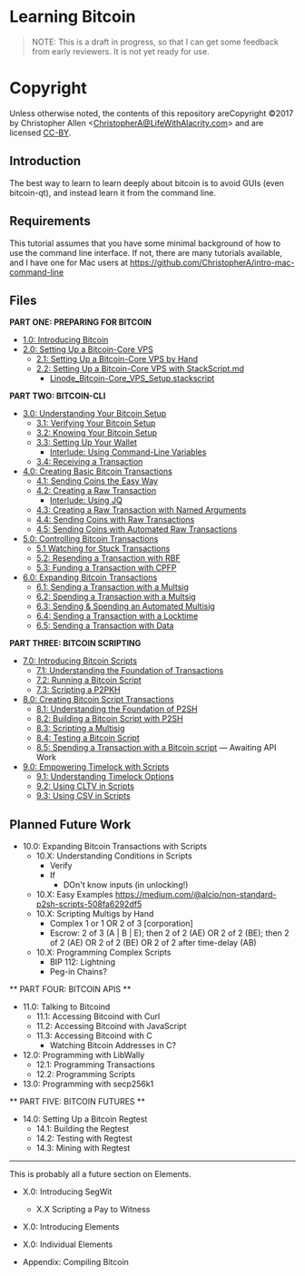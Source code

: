 # Learning Bitcoin #

> NOTE: This is a draft in progress, so that I can get some feedback from early reviewers. It is not yet ready for use.

# Copyright

Unless otherwise noted, the contents of this repository areCopyright ©2017 by Christopher Allen \<ChristopherA@LifeWithAlacrity.com\> and are licensed [CC-BY](./LICENSE-CC-BY-4.0.md).

## Introduction

The best way to learn to learn deeply about bitcoin is to avoid GUIs (even bitcoin-qt), and instead learn it from the command line.

## Requirements

This tutorial assumes that you have some minimal background of how to use the command line interface. If not, there are many tutorials available, and I have one for Mac users at https://github.com/ChristopherA/intro-mac-command-line

## Files

**PART ONE: PREPARING FOR BITCOIN**

* [1.0: Introducing Bitcoin](1_0_Introducing_Bitcoin.md)
* [2.0: Setting Up a Bitcoin-Core VPS](2_0_Setting_Up_a_Bitcoin-Core_VPS.md)
  * [2.1: Setting Up a Bitcoin-Core VPS by Hand](2_1_Setting_Up_a_Bitcoin-Core_VPS_by_Hand.md)
  * [2.2: Setting Up a Bitcoin-Core VPS with StackScript.md](2_2_Setting_Up_a_Bitcoin-Core_VPS_with_StackScript.md)
    * [Linode_Bitcoin-Core_VPS_Setup.stackscript](2_2__Script_Linode_Setup.stackscript)
    
**PART TWO: BITCOIN-CLI**

* [3.0: Understanding Your Bitcoin Setup](3_0_Understanding_Your_Bitcoin_Setup.md)
  * [3.1: Verifying Your Bitcoin Setup](3_1_Verifying_Your_Bitcoin_Setup.md)
  * [3.2: Knowing Your Bitcoin Setup](3_2_Knowing_Your_Bitcoin_Setup.md)
  * [3.3: Setting Up Your Wallet](3_3_Setting_Up_Your_Wallet.md)
    * [Interlude: Using Command-Line Variables](3_3__Interlude_Using_Command-Line_Variables.md)
  * [3.4: Receiving a Transaction](3_4_Receiving_a_Transaction.md)
* [4.0: Creating Basic Bitcoin Transactions](4_0_Creating_Basic_Bitcoin_Transactions.md)
  * [4.1: Sending Coins the Easy Way](4_1_Sending_Coins_The_Easy_Way.md)
  * [4.2: Creating a Raw Transaction](4_2_Creating_a_Raw_Transaction.md)
     * [Interlude: Using JQ](4_2__Interlude_Using_JQ.md)
  * [4.3: Creating a Raw Transaction with Named Arguments](4_3_Creating_a_Raw_Transaction_with_Named_Arguments.md)
  * [4.4: Sending Coins with Raw Transactions](4_4_Sending_Coins_with_a_Raw_Transaction.md)
  * [4.5: Sending Coins with Automated Raw Transactions](4_5_Sending_Coins_with_Automated_Raw_Transactions.md)
* [5.0: Controlling Bitcoin Transactions](5_0_Controlling_Bitcoin_Transactions.md)
  * [5.1 Watching for Stuck Transactions](5_1_Watching_for_Stuck_Transactions.md)
  * [5.2: Resending a Transaction with RBF](5_2_Resending_a_Transaction_with_RBF.md)
  * [5.3: Funding a Transaction with CPFP](5_3_Funding_a_Transaction_with_CPFP.md)
* [6.0: Expanding Bitcoin Transactions](6_0_Expanding_Bitcoin_Transactions.md)
  * [6.1: Sending a Transaction with a Multsig](6_1_Sending_a_Transaction_to_a_Multisig.md)
  * [6.2: Spending a Transaction with a Multsig](6_2_Spending_a_Transaction_to_a_Multisig.md)
  * [6.3: Sending & Spending an Automated Multisig](6_3_Sending_an_Automated_Multisig.md)
  * [6.4: Sending a Transaction with a Locktime](6_4_Sending_a_Transaction_with_a_Locktime.md)
  * [6.5: Sending a Transaction with Data](6_5_Sending_a_Transaction_with_Data.md)

**PART THREE: BITCOIN SCRIPTING**

* [7.0: Introducing Bitcoin Scripts](7_0_Introducing_Bitcoin_Scripts.md)
  * [7.1: Understanding the Foundation of Transactions](7_1_Understanding_the_Foundation_of_Transactions.md)
  * [7.2: Running a Bitcoin Script](7_2_Running_a_Bitcoin_Script.md)
  * [7.3: Scripting a P2PKH](7_3_Scripting_a_P2PKH.md)
* [8.0: Creating Bitcoin Script Transactions](8_0_Creating_Bitcoin_Script_Transactions.md)
  * [8.1: Understanding the Foundation of P2SH](8_1_Understanding_the_Foundation_of_P2SH.md)
  * [8.2: Building a Bitcoin Script with P2SH](8_2_Building_a_Bitcoin_Script_with_P2SH.md)
  * [8.3: Scripting a Multisig](8_3_Scripting_a_Multisig.md)
  * [8.4: Testing a Bitcoin Script](8_4_Testing_a_Bitcoin_Script.md)
  * [8.5: Spending a Transaction with a Bitcoin script](8_5_Spending_a_Transaction_with_a_Bitcoin_script.md) — Awaiting API Work
* [9.0: Empowering Timelock with Scripts](9_0_Empowering_Timelock_with_Scripts.md)
  * [9.1: Understanding Timelock Options](9_1_Understanding_Timelock_Options.md)
  * [9.2: Using CLTV in Scripts](9_2_Using_CLTV_in_Scripts.md)
  * [9.3: Using CSV in Scripts](9_3_Using_CSV_in_Scripts.md)

## Planned Future Work

* 10.0: Expanding Bitcoin Transactions with Scripts
   * 10.X: Understanding Conditions in Scripts
      * Verify
      * If
         * DOn't know inputs (in unlocking!)
   * 10.X: Easy Examples
   https://medium.com/@alcio/non-standard-p2sh-scripts-508fa6292df5
   * 10.X: Scripting Multigs by Hand
      * Complex 1 or 1 OR 2 of 3 [corporation]
      * Escrow: 2 of 3 (A | B | E); then 2 of 2 (AE) OR 2 of 2 (BE); then 2 of 2 (AE) OR 2 of 2 (BE) OR 2 of 2 after time-delay (AB)
   * 10.X: Programming Complex Scripts
      * BIP 112: Lightning
      * Peg-in Chains?
      
** PART FOUR: BITCOIN APIS **

* 11.0: Talking to Bitcoind
   * 11.1: Accessing Bitcoind with Curl
   * 11.2: Accessing Bitcoind with JavaScript
   * 11.3: Accessing Bitcoind with C
      * Watching Bitcoin Addresses in C?
* 12.0: Programming with LibWally
   * 12.1: Programming Transactions
   * 12.2: Programming Scripts
* 13.0: Programming with secp256k1
   
** PART FIVE: BITCOIN FUTURES **

* 14.0: Setting Up a Bitcoin Regtest
   * 14.1: Building the Regtest
   * 14.2: Testing with Regtest
   * 14.3: Mining with Regtest
   
<hr>
This is probably all a future section on Elements.

* X.0: Introducing SegWit
   * X.X Scripting a Pay to Witness
   
* X.0: Introducing Elements
* X.0: Individual Elements

* Appendix: Compiling Bitcoin
   
